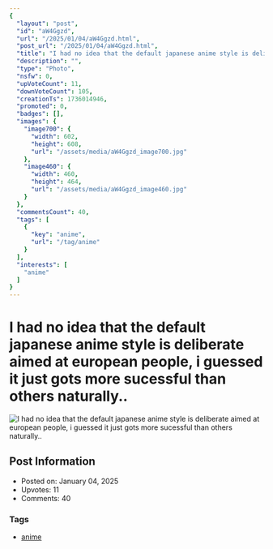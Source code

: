 ```yaml
---
{
  "layout": "post",
  "id": "aW4Ggzd",
  "url": "/2025/01/04/aW4Ggzd.html",
  "post_url": "/2025/01/04/aW4Ggzd.html",
  "title": "I had no idea that the default japanese anime style is deliberate aimed at european people, i guessed it just gots more sucessful than others naturally..",
  "description": "",
  "type": "Photo",
  "nsfw": 0,
  "upVoteCount": 11,
  "downVoteCount": 105,
  "creationTs": 1736014946,
  "promoted": 0,
  "badges": [],
  "images": {
    "image700": {
      "width": 602,
      "height": 608,
      "url": "/assets/media/aW4Ggzd_image700.jpg"
    },
    "image460": {
      "width": 460,
      "height": 464,
      "url": "/assets/media/aW4Ggzd_image460.jpg"
    }
  },
  "commentsCount": 40,
  "tags": [
    {
      "key": "anime",
      "url": "/tag/anime"
    }
  ],
  "interests": [
    "anime"
  ]
}
---
```


# I had no idea that the default japanese anime style is deliberate aimed at european people, i guessed it just gots more sucessful than others naturally..

![I had no idea that the default japanese anime style is deliberate aimed at european people, i guessed it just gots more sucessful than others naturally..](/assets/media/aW4Ggzd_image700.jpg)

## Post Information

- Posted on: January 04, 2025
- Upvotes: 11
- Comments: 40

### Tags

- [anime](/tag/anime)
